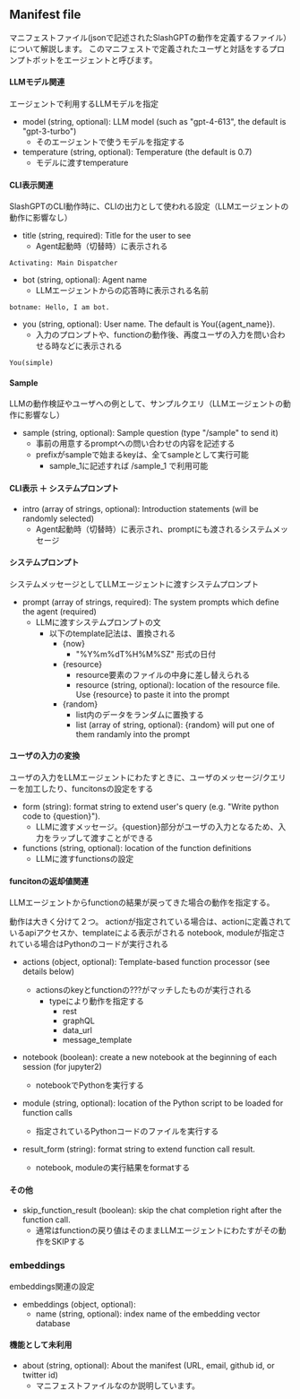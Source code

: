 
## Manifest file

マニフェストファイル(jsonで記述されたSlashGPTの動作を定義するファイル）について解説します。
このマニフェストで定義されたユーザと対話をするプロンプトボットをエージェントと呼びます。

#### LLMモデル関連

エージェントで利用するLLMモデルを指定

- model (string, optional): LLM model (such as "gpt-4-613", the default is "gpt-3-turbo")
  - そのエージェントで使うモデルを指定する
- temperature (string, optional): Temperature (the default is 0.7)
  - モデルに渡すtemperature

#### CLI表示関連

SlashGPTのCLI動作時に、CLIの出力として使われる設定（LLMエージェントの動作に影響なし）

- title (string, required): Title for the user to see
  - Agent起動時（切替時）に表示される
```
Activating: Main Dispatcher
```

- bot (string, optional): Agent name
   - LLMエージェントからの応答時に表示される名前
```
botname: Hello, I am bot.
```

- you (string, optional): User name. The default is You({agent_name}).
  - 入力のプロンプトや、functionの動作後、再度ユーザの入力を問い合わせる時などに表示される
```
You(simple)
```

#### Sample

LLMの動作検証やユーザへの例として、サンプルクエリ（LLMエージェントの動作に影響なし）

- sample (string, optional): Sample question (type "/sample" to send it)
  - 事前の用意するpromptへの問い合わせの内容を記述する
  - prefixがsampleで始まるkeyは、全てsampleとして実行可能
    - sample_1に記述すれば /sample_1 で利用可能

#### CLI表示 ＋ システムプロンプト

- intro (array of strings, optional): Introduction statements (will be randomly selected)
   - Agent起動時（切替時）に表示され、promptにも渡されるシステムメッセージ

#### システムプロンプト

システムメッセージとしてLLMエージェントに渡すシステムプロンプト

- prompt (array of strings, required): The system prompts which define the agent (required)
  - LLMに渡すシステムプロンプトの文
    - 以下のtemplate記法は、置換される
      - {now}
        - "%Y%m%dT%H%M%SZ" 形式の日付
      - {resource}
        - resource要素のファイルの中身に差し替えられる
        - resource (string, optional): location of the resource file. Use {resource} to paste it into the prompt
      - {random}
        - list内のデータをランダムに置換する
        - list (array of string, optional): {random} will put one of them randamly into the prompt


#### ユーザの入力の変換

ユーザの入力をLLMエージェントにわたすときに、ユーザのメッセージ/クエリーを加工したり、funcitonsの設定をする
  
- form (string): format string to extend user's query (e.g. "Write python code to {question}").
   - LLMに渡すメッセージ。{question}部分がユーザの入力となるため、入力をラップして渡すことができる
- functions (string, optional): location of the function definitions
   - LLMに渡すfunctionsの設定

#### funcitonの返却値関連

LLMエージェントからfunctionの結果が戻ってきた場合の動作を指定する。

動作は大きく分けて２つ。
actionが指定されている場合は、actionに定義されているapiアクセスか、templateによる表示がされる
notebook, moduleが指定されている場合はPythonのコードが実行される

- actions (object, optional): Template-based function processor (see details below)
  - actionsのkeyとfunctionの???がマッチしたものが実行される
    - typeにより動作を指定する
      - rest
      - graphQL
      - data_url
      - message_template

- notebook (boolean): create a new notebook at the beginning of each session (for jupyter2)
   - notebookでPythonを実行する 
- module (string, optional): location of the Python script to be loaded for function calls
  - 指定されているPythonコードのファイルを実行する

- result_form (string): format string to extend function call result.
  - notebook, moduleの実行結果をformatする
 
#### その他

- skip_function_result (boolean): skip the chat completion right after the function call.
  - 通常はfunctionの戻り値はそのままLLMエージェントにわたすがその動作をSKIPする

### embeddings

embeddings関連の設定

- embeddings (object, optional):
  - name (string, optional): index name of the embedding vector database

#### 機能として未利用

- about (string, optional): About the manifest (URL, email, github id, or twitter id)
  - マニフェストファイルなのか説明しています。


